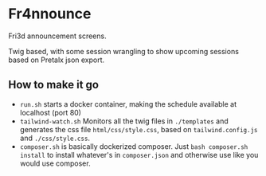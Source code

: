# Fr4nnounce

Fri3d announcement screens.

Twig based, with some session wrangling to show upcoming sessions based on Pretalx json export.

## How to make it go

- `run.sh` starts a docker container, making the schedule available at localhost (port 80)
- `tailwind-watch.sh` Monitors all the twig files in `./templates` and generates the css file `html/css/style.css`, based on `tailwind.config.js` and `./css/style.css`.
- `composer.sh` is basically dockerized composer. Just `bash composer.sh install` to install whatever's in `composer.json` and otherwise use like you would use composer.